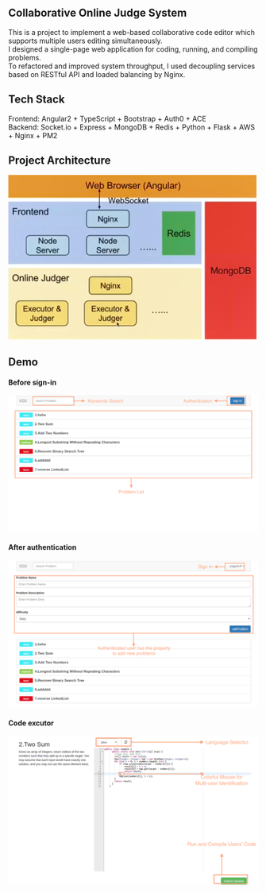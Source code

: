 ## Collaborative Online Judge System
This is a project to implement a web-based collaborative code editor which supports multiple users editing simultaneously.  
I designed a single-page web application for coding, running, and compiling problems.  
To refactored and improved system throughput, I used decoupling services based on RESTful API and loaded balancing by Nginx. 

## Tech Stack
Frontend: Angular2 + TypeScript + Bootstrap + Auth0 + ACE  
Backend: Socket.io + Express + MongoDB + Redis + Python + Flask + AWS + Nginx + PM2

## Project Architecture
<img src="/assets/project-architecture.png" width="500">

## Demo 
#### Before sign-in
![image1](/assets/sign-in.png)
#### After authentication
![image2](/assets/managePro.png)
#### Code excutor 
![image3](/assets/problem-details.png)
